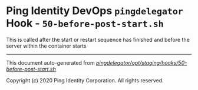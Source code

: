 
# Ping Identity DevOps `pingdelegator` Hook - `50-before-post-start.sh`
 This is called after the start or restart sequence has finished and before
 the server within the container starts

---
This document auto-generated from _[pingdelegator/opt/staging/hooks/50-before-post-start.sh](https://github.com/pingidentity/pingidentity-docker-builds/blob/master/pingdelegator/opt/staging/hooks/50-before-post-start.sh)_

Copyright (c) 2020 Ping Identity Corporation. All rights reserved.
